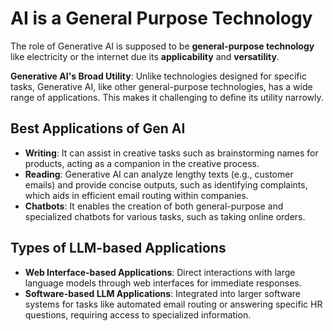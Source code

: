 # AI is a General Purpose Technology

The role of Generative AI is supposed to be **general-purpose technology** like electricity or the internet due its **applicability** and **versatility**.

**Generative AI's Broad Utility**: Unlike technologies designed for specific tasks, Generative AI, like other general-purpose technologies, has a wide range of applications. This makes it challenging to define its utility narrowly.

## Best Applications of Gen AI

- **Writing**: It can assist in creative tasks such as brainstorming names for products, acting as a companion in the creative process.
- **Reading**: Generative AI can analyze lengthy texts (e.g., customer emails) and provide concise outputs, such as identifying complaints, which aids in efficient email routing within companies.
- **Chatbots**: It enables the creation of both general-purpose and specialized chatbots for various tasks, such as taking online orders.

## Types of LLM-based Applications

- **Web Interface-based Applications**: Direct interactions with large language models through web interfaces for immediate responses.
- **Software-based LLM Applications**: Integrated into larger software systems for tasks like automated email routing or answering specific HR questions, requiring access to specialized information.